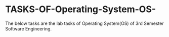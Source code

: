 # TASKS-OF-Operating-System-OS-
The below tasks are the lab tasks of Operating System(OS) of 3rd Semester Software Engineering.
